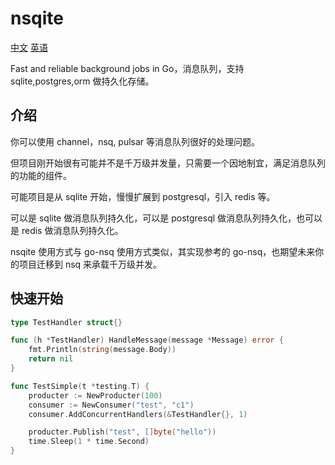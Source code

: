 # nsqite

[中文](./README_CN.md)  [英语](./README.md)

Fast and reliable background jobs in Go，消息队列，支持 sqlite,postgres,orm 做持久化存储。

## 介绍

你可以使用 channel，nsq, pulsar 等消息队列很好的处理问题。

但项目刚开始很有可能并不是千万级并发量，只需要一个因地制宜，满足消息队列的功能的组件。

可能项目是从 sqlite 开始，慢慢扩展到 postgresql，引入 redis 等。

可以是 sqlite 做消息队列持久化，可以是 postgresql 做消息队列持久化，也可以是 redis 做消息队列持久化。

nsqite 使用方式与 go-nsq 使用方式类似，其实现参考的 go-nsq，也期望未来你的项目迁移到 nsq 来承载千万级并发。

## 快速开始

```go
type TestHandler struct{}

func (h *TestHandler) HandleMessage(message *Message) error {
	fmt.Println(string(message.Body))
	return nil
}

func TestSimple(t *testing.T) {
	producter := NewProducter(100)
	consumer := NewConsumer("test", "c1")
	consumer.AddConcurrentHandlers(&TestHandler{}, 1)

	producter.Publish("test", []byte("hello"))
	time.Sleep(1 * time.Second)
}
```